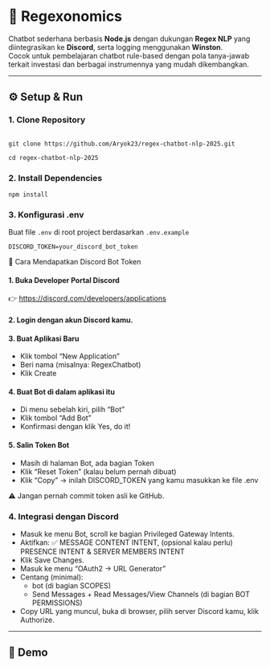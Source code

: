 # 🤖 Regexonomics

Chatbot sederhana berbasis **Node.js** dengan dukungan **Regex NLP** yang diintegrasikan ke **Discord**, serta logging menggunakan **Winston**.  
Cocok untuk pembelajaran chatbot rule-based dengan pola tanya-jawab terkait investasi dan berbagai instrumennya yang mudah dikembangkan.

---

## ⚙️ Setup & Run

### 1. Clone Repository
```

git clone https://github.com/Aryok23/regex-chatbot-nlp-2025.git

cd regex-chatbot-nlp-2025
```

### 2. Install Dependencies
```
npm install
```

### 3. Konfigurasi .env

Buat file ```.env``` di root project berdasarkan ```.env.example```

```DISCORD_TOKEN=your_discord_bot_token```

🔑 Cara Mendapatkan Discord Bot Token

#### 1. Buka Developer Portal Discord
👉 https://discord.com/developers/applications

#### 2. Login dengan akun Discord kamu.

#### 3. Buat Aplikasi Baru
- Klik tombol “New Application”
- Beri nama (misalnya: RegexChatbot)
- Klik Create

#### 4. Buat Bot di dalam aplikasi itu
- Di menu sebelah kiri, pilih “Bot”
- Klik tombol “Add Bot”
- Konfirmasi dengan klik Yes, do it!

#### 5. Salin Token Bot
- Masih di halaman Bot, ada bagian Token
- Klik “Reset Token” (kalau belum pernah dibuat)
- Klik “Copy” → inilah DISCORD_TOKEN yang kamu masukkan ke file .env

⚠️ Jangan pernah commit token asli ke GitHub.

### 4. Integrasi dengan Discord
- Masuk ke menu Bot, scroll ke bagian Privileged Gateway Intents.
- Aktifkan: ✅ MESSAGE CONTENT INTENT, (opsional kalau perlu) PRESENCE INTENT & SERVER MEMBERS INTENT
- Klik Save Changes.
- Masuk ke menu “OAuth2 → URL Generator”
- Centang (minimal):
  - bot (di bagian SCOPES)
  - Send Messages + Read Messages/View Channels (di bagian BOT PERMISSIONS)
- Copy URL yang muncul, buka di browser, pilih server Discord kamu, klik Authorize.

---

## 📸 Demo
